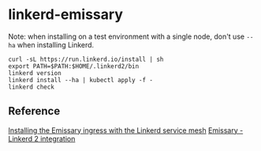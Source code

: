 # linkerd-emissary

Note: when installing on a test environment with a single node, don't use `--ha` when installing Linkerd.

```
curl -sL https://run.linkerd.io/install | sh
export PATH=$PATH:$HOME/.linkerd2/bin
linkerd version
linkerd install --ha | kubectl apply -f -
linkerd check
```

## Reference
[Installing the Emissary ingress with the Linkerd service mesh](https://buoyant.io/2021/05/24/emissary-and-linkerd-the-best-of-both-worlds/)
[Emissary - Linkerd 2 integration](https://www.getambassador.io/docs/emissary/latest/howtos/linkerd2/)